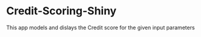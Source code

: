 # Credit-Scoring-Shiny

This app models and dislays the Credit score for the given input parameters
